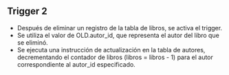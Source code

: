 ## Trigger 2
* Después de eliminar un registro de la tabla de libros, se activa el trigger.
* Se utiliza el valor de OLD.autor_id, que representa el autor del libro que se eliminó.
* Se ejecuta una instrucción de actualización en la tabla de autores, decrementando el contador de libros (libros = libros - 1) para el autor correspondiente al autor_id especificado.
